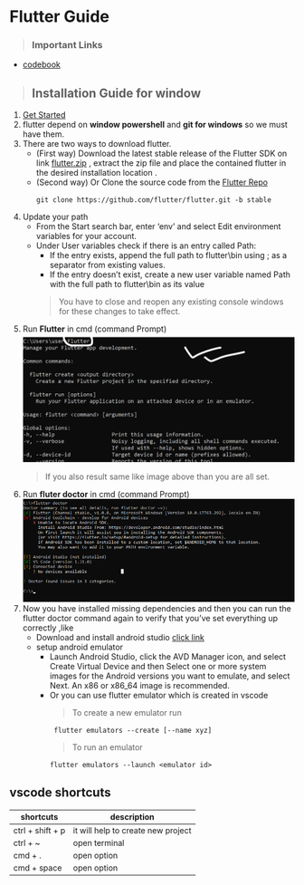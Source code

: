 # Flutter Guide

> ### Important Links
* [codebook](https://flutter.dev/docs/cookbook)

> ## Installation Guide for window

1. [Get Started](https://flutter.dev/docs/get-started/install/windows) 
1. flutter depend on **window powershell** and **git for windows** so we must have them.
1. There are two ways to download  flutter.
      * (First way) Download the latest stable release of the Flutter SDK on link [flutter.zip](https://storage.googleapis.com/flutter_infra/releases/stable/windows/flutter_windows_1.20.2-stable.zip) , extract the zip file and place the contained flutter in the desired installation location .
      * (Second way) Or Clone the source code from the [Flutter Repo](https://github.com/flutter/flutter)
        ```
        git clone https://github.com/flutter/flutter.git -b stable
          ```     
1. Update your path
    * From the Start search bar, enter ‘env’ and select Edit environment variables for your account.
    * Under User variables check if there is an entry called Path:
       * If the entry exists, append the full path to flutter\bin using ; as a separator from existing values.
      * If the entry doesn’t exist, create a new user variable named Path with the full path to flutter\bin as its value
      > You have to close and reopen any existing console windows for these changes to take effect.
1.  Run **Flutter** in cmd (command Prompt)
  ![Run flutter command](https://github.com/mnohr/mnohrsthadotcomdotnp/blob/master/flutter/runflutter.png)
      > If you also result same like image above than you are all set.
1. Run **fluter doctor** in cmd (command Prompt)
  ![Run flutter doctor](https://github.com/mnohr/mnohrsthadotcomdotnp/blob/master/flutter/flutterdoctor.png)
1. Now you have installed missing dependencies and then you can run the flutter doctor command again to verify that you’ve set everything up correctly ,like
    * Download and install android studio [click link](https://developer.android.com/studio)
    * setup android emulator
        * Launch Android Studio, click the AVD Manager icon, and select Create Virtual Device and then Select one or more system images for the Android versions you want to emulate, and select Next. An x86 or x86_64 image is recommended.  
        * Or you can use flutter emulator which is created in vscode
          > To create a new emulator run
            ```
             flutter emulators --create [--name xyz]
            ```
          > To run an emulator
            ```
            flutter emulators --launch <emulator id>
            ```



## vscode shortcuts

 shortcuts     | description     
   -------  |----------
 ctrl + shift + p |    it will help to create new project |
 ctrl + ~ | open terminal 
 cmd + . | open option
 cmd + space | open option

